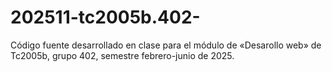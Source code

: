 # 202511-tc2005b.402-
Código fuente desarrollado en clase para el módulo de «Desarollo web» de Tc2005b, grupo 402, semestre febrero-junio de 2025.

